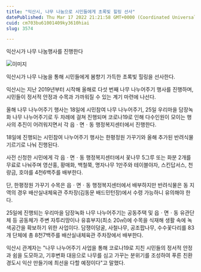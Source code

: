 ```yaml
---
title: "익산시, 나무 나눔으로 시민들에게 초록빛 힐링 선사"
datePublished: Thu Mar 17 2022 21:21:58 GMT+0000 (Coordinated Universal Time)
cuid: cm703bu61001409ky3610hiai
slug: 3574

---
```



익산시가 나무 나눔행사를 진행한다

![이미지](https://cdn.hashnode.com/res/hashnode/image/upload/v1739254676315/c4e8535e-83eb-41e7-8271-03de5f4fa805.jpeg)

익산시가 나무 나눔을 통해 시민들에게 봄향기 가득한 초록빛 힐링을 선사한다.

익산시는 지난 2019년부터 시작해 올해로 다섯 번째 나무 나누어주기 행사를 진행하며, 시민들이 정서적 안정과 수목과 가까워질 수 있는 계기 마련에 나선다.

올해 나무 나누어주기 행사는 18일에 시민참여 나무 나누어주기, 25일 우리마을 담장녹화 나무 나누어주기로 두 차례에 걸쳐 진행되며 코로나19로 인해 다수인원이 모이는 행사의 추진이 어려워지면서 각 읍ㆍ면ㆍ동 행정복지센터에서 진행한다.

18일에 진행되는 시민참여 나누어주기 행사는 한평정원 가꾸기와 올해 추가된 반려식물 기르기로 나눠 진행된다.

사전 신청한 시민에게 각 읍ㆍ면ㆍ동 행정복지센터에서 꽃나무 5그루 또는 화분 2개를 무료로 나눠주며 영산홍, 황매화, 백철쭉, 명자나무 1만주와 테이블야자, 스킨답서스, 천량금, 호야를 4천6백주를 배부한다.

단, 한평정원 가꾸기 수목은 읍ㆍ면ㆍ동 행정복지센터에서 배부하지만 반려식물은 동 지역의 경우 배산실내체육관 주차장(김동문 배드민턴장)에서 수령 가능하니 유의해야 한다.

25일에 진행되는 우리마을 담장녹화 나무 나누어주기는 공동주택 및 읍ㆍ면ㆍ동 유관단체 등 공동체가 주변 자투리땅이나 유휴부지(최소 20㎡)에 수목을 식재해 생활 속에 녹색공간을 확보하기 위한 사업이다. 담쟁이덩굴, 사철나무, 공조팝나무, 수수꽃다리를 83개 단체에 총 8천7백주를 배산실내체육관 주차장에서 배부한다.

익산시 관계자는 "나무 나누어주기 사업을 통해 코로나19로 지친 시민들의 정서적 안정과 쉼을 도모하고, 기후변화 대응으로 나무를 심고 가꾸는 분위기를 조성하여 푸른 친환경도시 익산 만들기에 최선을 다할 예정이다"고 말했다.